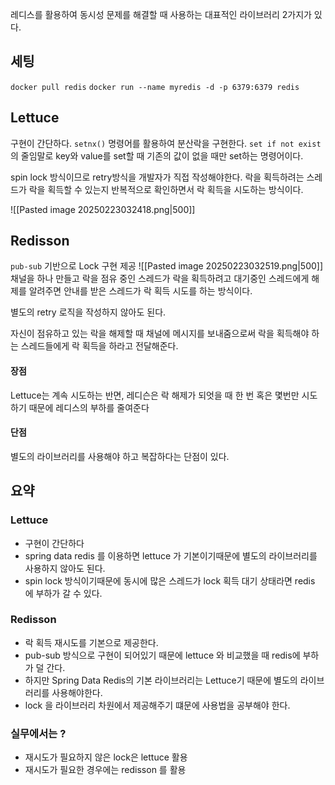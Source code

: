 레디스를 활용하여 동시성 문제를 해결할 때 사용하는 대표적인 라이브러리 2가지가 있다.

## 세팅
`docker pull redis`
`docker run --name myredis -d -p 6379:6379 redis`

## Lettuce
구현이 간단하다.
`setnx()` 명령어를 활용하여 분산락을 구현한다.
`set if not exist`의 줄임말로 key와 value를 set할 때 기존의 값이 없을 때만 set하는 명령어이다.

spin lock 방식이므로 retry방식을 개발자가 직접 작성해야한다.
락을 획득하려는 스레드가 락을 획득할 수 있는지 반복적으로 확인하면서 락 획득을 시도하는 방식이다.

![[Pasted image 20250223032418.png|500]]

## Redisson
`pub-sub` 기반으로 Lock 구현 제공
![[Pasted image 20250223032519.png|500]]
채널을 하나 만들고 락을 점유 중인 스레드가 락을 획득하려고 대기중인 스레드에게 해제를 알려주면 안내를 받은 스레드가 락 획득 시도를 하는 방식이다.

별도의 retry 로직을 작성하지 않아도 된다.

자신이 점유하고 있는 락을 해제할 때 채널에 메시지를 보내줌으로써 락을 획득해야 하는 스레드들에게 락 획득을 하라고 전달해준다.

#### 장점
Lettuce는 계속 시도하는 반면, 레디슨은 락 해제가 되엇을 때 한 번 혹은 몇번만 시도하기 때문에 레디스의 부하를 줄여준다

#### 단점
별도의 라이브러리를 사용해야 하고 복잡하다는 단점이 있다.



## 요약
### Lettuce
- 구현이 간단하다
- spring data redis 를 이용하면 lettuce 가 기본이기때문에 별도의 라이브러리를 사용하지 않아도 된다.
- spin lock 방식이기때문에 동시에 많은 스레드가 lock 획득 대기 상태라면 redis 에 부하가 갈 수 있다.


### Redisson 
- 락 획득 재시도를 기본으로 제공한다.
- pub-sub 방식으로 구현이 되어있기 때문에 lettuce 와 비교했을 때 redis에 부하가 덜 간다.
- 하지만 Spring Data Redis의 기본 라이브러리는 Lettuce기 때문에 별도의 라이브러리를 사용해야한다.
- lock 을 라이브러리 차원에서 제공해주기 떄문에 사용법을 공부해야 한다.


### 실무에서는 ?
- 재시도가 필요하지 않은 lock은 lettuce 활용
- 재시도가 필요한 경우에는 redisson 를 활용


